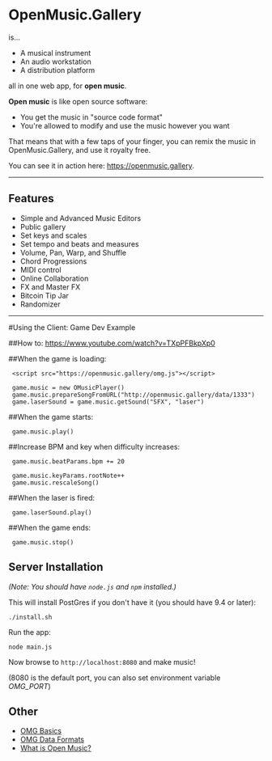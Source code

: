 # OpenMusic.Gallery

is...

* A musical instrument
* An audio workstation
* A distribution platform

all in one web app, for **open music**.

**Open music** is like open source software:

* You get the music in "source code format"
* You're allowed to modify and use the music however you want 

That means that with a few taps of your finger, you can remix the music in OpenMusic.Gallery, and use it royalty free.

You can see it in action here: https://openmusic.gallery.

----

## Features

* Simple and Advanced Music Editors
* Public gallery
* Set keys and scales
* Set tempo and beats and measures
* Volume, Pan, Warp, and Shuffle
* Chord Progressions
* MIDI control
* Online Collaboration
* FX and Master FX
* Bitcoin Tip Jar
* Randomizer

----

#Using the Client: Game Dev Example

##How to: https://www.youtube.com/watch?v=TXpPFBkpXp0

##When the game is loading:

     <script src="https://openmusic.gallery/omg.js"></script>

     game.music = new OMusicPlayer()
     game.music.prepareSongFromURL("http://openmusic.gallery/data/1333")
     game.laserSound = game.music.getSound("SFX", "laser")

##When the game starts:

     game.music.play()

##Increase BPM and key when difficulty increases:

     game.music.beatParams.bpm += 20

     game.music.keyParams.rootNote++
     game.music.rescaleSong()

##When the laser is fired:

     game.laserSound.play()

##When the game ends:

     game.music.stop()

## Server Installation

*(Note: You should have `node.js` and `npm` installed.)*

This will install PostGres if you don't have it (you should have 9.4 or later):

    ./install.sh

Run the app:

    node main.js

Now browse to `http://localhost:8080` and make music!

(8080 is the default port, you can also set environment variable *OMG_PORT*) 

## Other

* [OMG Basics](https://openmusic.gallery/docs/omg_basics.htm)
* [OMG Data Formats](https://openmusic.gallery/docs/omg_formats.htm)
* [What is Open Music?](https://openmusic.gallery/docs/what_is_open_music.htm)
